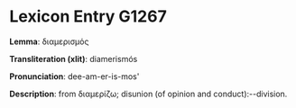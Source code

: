 # Lexicon Entry G1267

**Lemma**: διαμερισμός

**Transliteration (xlit)**: diamerismós

**Pronunciation**: dee-am-er-is-mos'

**Description**:
from διαμερίζω; disunion (of opinion and conduct):--division.
